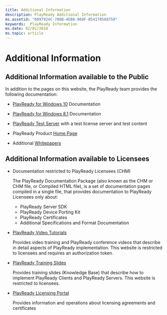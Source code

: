 ```yaml
---
title: Additional Information
description: PlayReady Additional Information
ms.assetid: "6097924C-700B-4D88-960F-B54170568750"
keywords:  PlayReady Information
ms.date: 02/01/2018
ms.topic: article
---
```


# Additional Information

## Additional Information available to the Public

In addition to the pages on this website, the PlayReady team provides the following documentation:

* [PlayReady for Windows 10](/windows/uwp/audio-video-camera/playready-client-sdk) Documentation

* [PlayReady for Windows 8.1](/previous-versions/windows/apps/dn468834(v=ieb.10)) Documentation

* [PlayReady Test Server](https://test.playready.microsoft.com/) with a test license server and test content

* PlayReady Product [Home Page](https://www.microsoft.com/PlayReady/)

* Additional [Whitepapers](https://www.microsoft.com/playready/documents/)

## Additional Information available to Licensees

* Documentation restricted to PlayReady Licensees (CHM)

  The PlayReady Documentation Package (also known as the CHM or CHM file, or Compiled HTML file), is a set of documentation pages compiled in a single file, that provides documentation to PlayReady Licensees only about:

  * PlayReady Server SDK
  * PlayReady Device Porting Kit
  * PlayReady Certificates
  * Additional Specifications and Format Documentation

* [PlayReady Video Tutorials]([https://devcenter.ipla.microsoft.com/])

  Provides video training and PlayReady conference videos that describe in detail aspects of PlayReady implementation. This website is restricted to licensees and requires an authorization token.

* [PlayReady Training Slides](http://devcenter.ipla.microsoft.com)

  Provides training slides (Knowledge Base) that describe how to implement PlayReady Clients and PlayReady Servers. This website is restricted to licensees.

* [PlayReady Licensing Portal](https://home.ipla.microsoft.com/)

  Provides information and operations about licensing agreements and certificates
